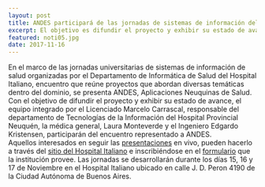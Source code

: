 ```yaml
---
layout: post
title: ANDES participará de las jornadas de sistemas de información del Hospital Italiano
excerpt: El objetivo es difundir el proyecto y exhibir su estado de avance en el marco del encuentro que reúne
featured: noti05.jpg
date: 2017-11-16
---
```


En el marco de las jornadas universitarias de sistemas de información de salud organizadas por el Departamento de Informática de Salud del Hospital Italiano, encuentro que reúne proyectos que abordan diversas temáticas dentro del dominio, se presenta ANDES, Aplicaciones Neuquinas de Salud.
Con el objetivo de difundir el proyecto y exhibir su estado de avance, el equipo integrado por el Licenciado Marcelo Carrascal, responsable del departamento de Tecnologías de la Información del Hospital Provincial Neuquén, la médica general, Laura Monteverde y el Ingeniero Edgardo Kristensen, participarán del encuentro representado a ANDES.<br>
Aquellos interesados en seguir las <a href="https://docs.google.com/spreadsheets/d/e/2PACX-1vR4l7zBQ_kWYIldmrcvQQ7NzUE1RssjxoktnLiOM9eecV1OJ8kVLIvCSwBecuaxWhpvs-9QCOxerpzC/pubhtml?gid=0&single=true">presentaciones</a> en vivo, pueden hacerlo a través del <a href="http://hiba.hospitalitaliano.org.ar/infomed/index.php?contenido=ver_curso.php&id_curso=34233#.Wg2SJVXiaUl">sitio del Hospital Italiano</a> e inscribiéndose en el <a href="https://www.hospitalitaliano.org.ar/#!/home/infomed/registracion">formulario</a> que la institución provee.
Las jornadas se desarrollarán durante los días 15, 16 y 17 de Noviembre en el Hospital Italiano ubicado en calle J. D. Peron 4190 de la Ciudad Autónoma de Buenos Aires.